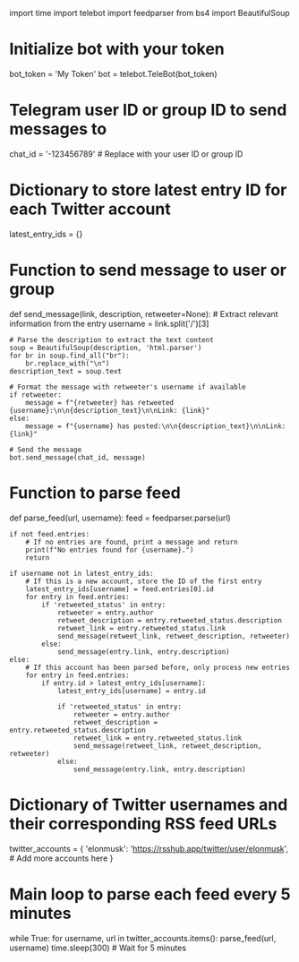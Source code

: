 import time
import telebot
import feedparser
from bs4 import BeautifulSoup

# Initialize bot with your token
bot_token = 'My Token'
bot = telebot.TeleBot(bot_token)

# Telegram user ID or group ID to send messages to
chat_id = '-123456789'  # Replace with your user ID or group ID

# Dictionary to store latest entry ID for each Twitter account
latest_entry_ids = {}

# Function to send message to user or group
def send_message(link, description, retweeter=None):
    # Extract relevant information from the entry
    username = link.split('/')[3]

    # Parse the description to extract the text content
    soup = BeautifulSoup(description, 'html.parser')
    for br in soup.find_all("br"):
        br.replace_with("\n")
    description_text = soup.text

    # Format the message with retweeter's username if available
    if retweeter:
        message = f"{retweeter} has retweeted {username}:\n\n{description_text}\n\nLink: {link}"
    else:
        message = f"{username} has posted:\n\n{description_text}\n\nLink: {link}"

    # Send the message
    bot.send_message(chat_id, message)

# Function to parse feed
def parse_feed(url, username):
    feed = feedparser.parse(url)

    if not feed.entries:
        # If no entries are found, print a message and return
        print(f"No entries found for {username}.")
        return

    if username not in latest_entry_ids:
        # If this is a new account, store the ID of the first entry
        latest_entry_ids[username] = feed.entries[0].id
        for entry in feed.entries:
            if 'retweeted_status' in entry:
                retweeter = entry.author
                retweet_description = entry.retweeted_status.description
                retweet_link = entry.retweeted_status.link
                send_message(retweet_link, retweet_description, retweeter)
            else:
                send_message(entry.link, entry.description)
    else:
        # If this account has been parsed before, only process new entries
        for entry in feed.entries:
            if entry.id > latest_entry_ids[username]:
                latest_entry_ids[username] = entry.id

                if 'retweeted_status' in entry:
                    retweeter = entry.author
                    retweet_description = entry.retweeted_status.description
                    retweet_link = entry.retweeted_status.link
                    send_message(retweet_link, retweet_description, retweeter)
                else:
                    send_message(entry.link, entry.description)

# Dictionary of Twitter usernames and their corresponding RSS feed URLs
twitter_accounts = {
    'elonmusk': 'https://rsshub.app/twitter/user/elonmusk',
    # Add more accounts here
}

# Main loop to parse each feed every 5 minutes
while True:
    for username, url in twitter_accounts.items():
        parse_feed(url, username)
    time.sleep(300)  # Wait for 5 minutes


